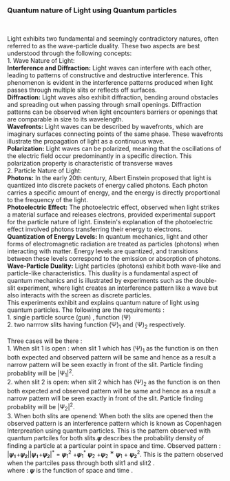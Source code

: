 <p> 
<h3>Quantum nature of Light using Quantum particles </h3><br>
<p>Light exhibits two fundamental and seemingly contradictory natures, often referred to as the wave-particle duality. These two aspects are best understood through the following concepts:<br>
1. Wave Nature of Light:
<br>
<b>Interference and Diffraction:</b> Light waves can interfere with each other, leading to patterns of constructive and destructive interference. This phenomenon is evident in the interference patterns produced when light passes through multiple slits or reflects off surfaces.
<br>
<b>Diffraction:</b> Light waves also exhibit diffraction, bending around obstacles and spreading out when passing through small openings. Diffraction patterns can be observed when light encounters barriers or openings that are comparable in size to its wavelength.
<br>
<b>Wavefronts:</b> Light waves can be described by wavefronts, which are imaginary surfaces connecting points of the same phase. These wavefronts illustrate the propagation of light as a continuous wave.
<br>
<b>Polarization:</b> Light waves can be polarized, meaning that the oscillations of the electric field occur predominantly in a specific direction. This polarization property is characteristic of transverse waves
<br>
2. Particle Nature of Light:
<br>
<b>Photons:</b> In the early 20th century, Albert Einstein proposed that light is quantized into discrete packets of energy called photons. Each photon carries a specific amount of energy, and the energy is directly proportional to the frequency of the light.
<br>
<b>Photoelectric Effect:</b> The photoelectric effect, observed when light strikes a material surface and releases electrons, provided experimental support for the particle nature of light. Einstein's explanation of the photoelectric effect involved photons transferring their energy to electrons.
<br>
<b>Quantization of Energy Levels:</b> In quantum mechanics, light and other forms of electromagnetic radiation are treated as particles (photons) when interacting with matter. Energy levels are quantized, and transitions between these levels correspond to the emission or absorption of photons.
<br>
<b>Wave-Particle Duality:</b> Light particles (photons) exhibit both wave-like and particle-like characteristics. This duality is a fundamental aspect of quantum mechanics and is illustrated by experiments such as the double-slit experiment, where light creates an interference pattern like a wave but also interacts with the screen as discrete particles.
<br>
This experiments  exhibit and explains quantum nature of light using quantum particles. The following are the requirements :<br>
1. single particle source (gun) , function (Ψ)<br>
2. two narrrow slits having function (Ψ)<sub>1</sub> and (Ψ)<sub>2</sub> respectively.<br>
<br>
Three cases will be there :<br>
1. When slit 1 is open : when slit 1 which has (Ψ)<sub>1</sub> as the function is on then both expected and observed pattern will be same and hence as a result a narrow pattern will be seen exactly in front of the slit.
Particle finding probablity will be |Ψ<sub>1</sub>|<sup>2</sup>.
<br>
2. when slit 2 is open:  when slit 2 which has (Ψ)<sub>2</sub> as the function is on then both expected and observed pattern will be same and hence as a result a narrow pattern will be seen exactly in front of the slit.
Particle finding probablity will be |Ψ<sub>2</sub>|<sup>2</sup>.
<br>
3. When both slits are openend: When both the slits are opened then the observed pattern is an interference pattern which is known as Copenhagen Interpreation using quantum particles. This is the pattern observed with quantum partciles for both slits.𝝍 describes the probability density of finding a particle at a particular point in  space and time.  Observed pattern : |𝝍<sub>𝟏</sub>+𝝍<sub>𝟐</sub>||𝝍<sub>𝟏</sub>+𝝍<sub>𝟐</sub>|<sup>*</sup>  = 𝝍<sub>1</sub><sup>2</sup> +𝝍<sub>1</sub><sup>*</sup> 𝝍<sub>2</sub> +𝝍<sub>2</sub> <sup>∗</sup> 𝝍<sub>1</sub> + 𝝍<sub>𝟐</sub><sup>2</sup>. This is the pattern observed when the partciles pass through both slit1 and slit2 . <br> where : 𝝍 is the function of space and time .

</p>
